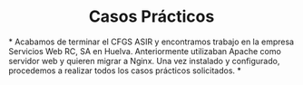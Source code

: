 <h1 align="center"> Casos Prácticos </h1>
* Acabamos de terminar el CFGS ASIR y encontramos trabajo en la empresa Servicios Web RC, SA en Huelva. Anteriormente utilizaban Apache como servidor web y quieren migrar a Nginx. Una vez instalado y configurado, procedemos a realizar todos los casos prácticos solicitados. *
